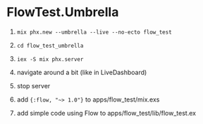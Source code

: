 # FlowTest.Umbrella

1. `mix phx.new --umbrella --live --no-ecto flow_test`
2. `cd flow_test_umbrella`
3. `iex -S mix phx.server`
4. navigate around a bit (like in LiveDashboard)

5. stop server
6. add `{:flow, "~> 1.0"}` to apps/flow_test/mix.exs
7. add simple code using Flow to apps/flow_test/lib/flow_test.ex
